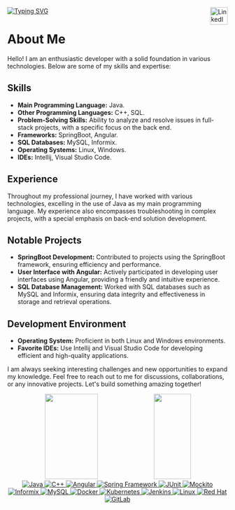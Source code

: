 <div dir="auto" align="left">
  <a href="https://git.io/typing-svg">
    <img src="https://readme-typing-svg.demolab.com?font=Fira+Code&pause=1000&width=435&lines=Stream.generate(() -> (%22Welcome%22))" alt="Typing SVG" />  
  <a target="_blank" href="https://www.linkedin.com/in/fariawillyan/">
    <img align="right"  alt="LinkedIn" width="40px" src="https://img.icons8.com/fluency/50/000000/linkedin.png" />
  </a>
</div>


# About Me

Hello! I am an enthusiastic developer with a solid foundation in various technologies. Below are some of my skills and expertise:

## Skills

- **Main Programming Language:** Java.
- **Other Programming Languages:** C++, SQL.
- **Problem-Solving Skills:** Ability to analyze and resolve issues in full-stack projects, with a specific focus on the back end.
- **Frameworks:** SpringBoot, Angular.
- **SQL Databases:** MySQL, Informix.
- **Operating Systems:** Linux, Windows.
- **IDEs:** Intellij, Visual Studio Code.

## Experience

Throughout my professional journey, I have worked with various technologies, excelling in the use of Java as my main programming language. My experience also encompasses troubleshooting in complex projects, with a special emphasis on back-end solution development.

## Notable Projects

- **SpringBoot Development:** Contributed to projects using the SpringBoot framework, ensuring efficiency and performance.
- **User Interface with Angular:** Actively participated in developing user interfaces using Angular, providing a friendly and intuitive experience.
- **SQL Database Management:** Worked with SQL databases such as MySQL and Informix, ensuring data integrity and effectiveness in storage and retrieval operations.

## Development Environment

- **Operating System:** Proficient in both Linux and Windows environments.
- **Favorite IDEs:** Use Intellij and Visual Studio Code for developing efficient and high-quality applications.

I am always seeking interesting challenges and new opportunities to expand my knowledge. Feel free to reach out to me for discussions, collaborations, or any innovative projects. Let's build something amazing together!    
  
<div dir="auto" align="center">
<img src="https://github-readme-stats.vercel.app/api?username=Fariawillyan&amp;show_icons=true&amp;count_private=true&amp;hide_border=true&amp;title_color=00bfbf&amp;icon_color=00bfbf&amp;text_color=c9d1d9&amp;bg_color=0d1117" style="max-width: 100%;" width="49%" height="195px">

<img src="https://github-readme-stats.vercel.app/api/top-langs/?username=Fariawillyan&amp;layout=compact&amp;hide_border=true&amp;title_color=00bfbf&amp;text_color=00bfbf&amp;bg_color=0d1117" style="max-width: 100%;" width="41%" height="195px">  
</div>  

<div align="center">

  <!-- Linguagens -->
  <a href="https://www.java.com/" target="_blank" rel="noopener noreferrer nofollow">
    <img src="https://img.shields.io/badge/Java-%23ED8B00.svg?style=for-the-badge&logo=java&logoColor=white" alt="Java">
  </a>

  <a href="https://isocpp.org/" target="_blank" rel="noopener noreferrer nofollow">
    <img src="https://img.shields.io/badge/C++-%2300599C.svg?style=for-the-badge&logo=c%2B%2B&logoColor=white" alt="C++">
  </a>

  <!-- Desenvolvimento Fullstack -->
  <a href="https://angular.io/" target="_blank" rel="noopener noreferrer nofollow">
    <img src="https://img.shields.io/badge/Angular-%23DD0031.svg?style=for-the-badge&logo=angular&logoColor=white" alt="Angular">
  </a>

   <!-- Frameworks -->
  <a href="https://spring.io/" target="_blank" rel="noopener noreferrer nofollow">
    <img src="https://img.shields.io/badge/Spring-6DB33F?style=for-the-badge&logo=spring&logoColor=white" alt="Spring Framework">
  </a>
  
<!-- Testes -->
<a href="https://junit.org/" target="_blank" rel="noopener noreferrer nofollow">
  <img src="https://img.shields.io/badge/JUnit-25A162?style=for-the-badge&logo=junit5&logoColor=white" alt="JUnit">
</a>

<a href="https://site.mockito.org/" target="_blank" rel="noopener noreferrer nofollow">
  <img src="https://img.shields.io/badge/Mockito-DA3832?style=for-the-badge&logo=mockito&logoColor=white" alt="Mockito">
</a>

  <a href="https://www.ibm.com/products/informix" target="_blank" rel="noopener noreferrer nofollow">
    <img src="https://img.shields.io/badge/Informix-FF0000?style=for-the-badge&logo=ibm&logoColor=white" alt="Informix">
  </a>

  <a href="https://www.mysql.com/" target="_blank" rel="noopener noreferrer nofollow">
    <img src="https://img.shields.io/badge/MySQL-4479A1?style=for-the-badge&logo=mysql&logoColor=white" alt="MySQL">
  </a>

  <!-- DevOps -->
  <a href="https://www.docker.com/" target="_blank" rel="noopener noreferrer nofollow">
    <img src="https://img.shields.io/badge/Docker-2496ED?style=for-the-badge&logo=docker&logoColor=white" alt="Docker">
  </a>

  <a href="https://kubernetes.io/" target="_blank" rel="noopener noreferrer nofollow">
    <img src="https://img.shields.io/badge/Kubernetes-326CE5?style=for-the-badge&logo=kubernetes&logoColor=white" alt="Kubernetes">
  </a>

  <a href="https://www.jenkins.io/" target="_blank" rel="noopener noreferrer nofollow">
    <img src="https://img.shields.io/badge/Jenkins-D24939?style=for-the-badge&logo=jenkins&logoColor=white" alt="Jenkins">
  </a>

  <!-- Sistemas Operacionais -->
  <a href="https://www.linux.org/" target="_blank" rel="noopener noreferrer nofollow">
    <img src="https://img.shields.io/badge/Linux-FCC624?style=for-the-badge&logo=linux&logoColor=black" alt="Linux">
  </a>

 

  <!-- Empresa -->
  <a href="https://www.redhat.com/" target="_blank" rel="noopener noreferrer nofollow">
    <img src="https://img.shields.io/badge/Red%20Hat-EE0000?style=for-the-badge&logo=red-hat&logoColor=white" alt="Red Hat">
  </a>

  <!-- Repositório de Código -->
  <a href="https://about.gitlab.com/" target="_blank" rel="noopener noreferrer nofollow">
    <img src="https://img.shields.io/badge/GitLab-FCA121?style=for-the-badge&logo=gitlab&logoColor=white" alt="GitLab">
  </a>

</div>
